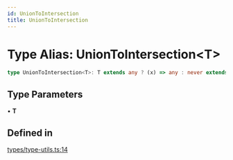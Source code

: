 ```yaml
---
id: UnionToIntersection
title: UnionToIntersection
---
```


# Type Alias: UnionToIntersection\<T\>

```ts
type UnionToIntersection<T>: T extends any ? (x) => any : never extends (x) => any ? R : never;
```

## Type Parameters

• **T**

## Defined in

[types/type-utils.ts:14](https://github.com/TanStack/table/blob/b1e6b79157b0debc7222660572b06c8b857f4605/packages/table-core/src/types/type-utils.ts#L14)
